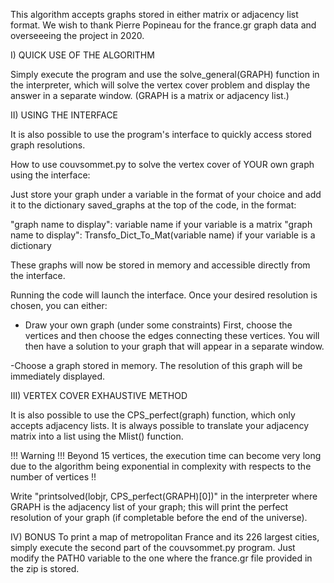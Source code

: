 
This algorithm accepts graphs stored in either matrix or adjacency list format.
We wish to thank Pierre Popineau for the france.gr graph data and overseeeing the project in 2020. 

I) QUICK USE OF THE ALGORITHM

Simply execute the program and use the solve_general(GRAPH) function in the interpreter, which will solve the vertex cover problem and display the answer in a separate window. (GRAPH is a matrix or adjacency list.)

II) USING THE INTERFACE

It is also possible to use the program's interface to quickly access stored graph resolutions.

How to use couvsommet.py to solve the vertex cover of YOUR own graph using the interface:

Just store your graph under a variable in the format of your choice and add it to the dictionary saved_graphs at the top of the code, in the format:

"graph name to display": variable name 				                if your variable is a matrix
"graph name to display": Transfo_Dict_To_Mat(variable name)	  if your variable is a dictionary

These graphs will now be stored in memory and accessible directly from the interface. 

Running the code will launch the interface. Once your desired resolution is chosen, you can either:

- Draw your own graph (under some constraints)
First, choose the vertices and then choose the edges connecting these vertices. You will then have a solution to your graph that will appear in a separate window.

-Choose a graph stored in memory. 
The resolution of this graph will be immediately displayed.

III) VERTEX COVER EXHAUSTIVE METHOD

It is also possible to use the CPS_perfect(graph) function, which only accepts adjacency lists. It is always possible to translate your adjacency matrix into a list using the Mlist() function.

!!! Warning !!!
Beyond 15 vertices, the execution time can become very long due to the algorithm being exponential in complexity with respects to the number of vertices !!

Write "printsolved(lobjr, CPS_perfect(GRAPH)[0])" in the interpreter where GRAPH is the adjacency list of your graph; this will print the perfect resolution of your graph (if completable before the end of the universe).

IV) BONUS
To print a map of metropolitan France and its 226 largest cities, simply execute the second part of the couvsommet.py program. Just modify the PATH0 variable to the one where the france.gr file provided in the zip is stored.

